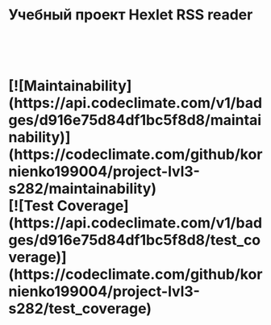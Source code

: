 <h1>Учебный проект Hexlet RSS reader<h1>

<br/>
<br/>
  [![Maintainability](https://api.codeclimate.com/v1/badges/d916e75d84df1bc5f8d8/maintainability)](https://codeclimate.com/github/kornienko199004/project-lvl3-s282/maintainability)
<br/>
  [![Test Coverage](https://api.codeclimate.com/v1/badges/d916e75d84df1bc5f8d8/test_coverage)](https://codeclimate.com/github/kornienko199004/project-lvl3-s282/test_coverage)
